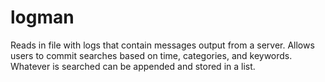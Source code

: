 # logman
Reads in file with logs that contain messages output from a server. Allows users to commit searches based on time, categories, and keywords. Whatever is searched can be appended and stored in a list.
